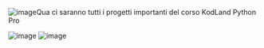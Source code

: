 ![image](https://github.com/noah-yt/KodLand-Python-Pro/assets/132379634/dda0ba5b-4902-40c3-964f-5e14b3dddab5)Qua ci saranno tutti i progetti importanti del corso KodLand Python Pro

![image](https://github.com/noah-yt/KodLand-Python-Pro/assets/132379634/ab3db84c-4475-4dbd-80ac-80eddf110c17)
![image](https://github.com/noah-yt/KodLand-Python-Pro/assets/132379634/a3144e82-26da-4eed-95b8-ae830a17f430)
